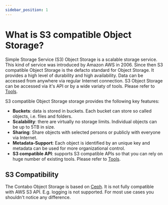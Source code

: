 ```yaml
---
sidebar_position: 1
---
```


# What is S3 compatible Object Storage?

Simple Storage Service (S3) Object Storage is a scalable storage service. This kind of service was introduced by Amazon AWS in 2006. Since then S3 compatible Object Storage is the defacto standard for Object Storage. It provides a high level of durability and high availability. Data can be accessed from anywhere via regular Internet connection. S3 Object Storage can be accessed via it's API or by a wide variaty of tools. Please refer to [Tools](/docs/products/Object-Storage/Tools/compatibility).

S3 compatible Object Storage storage provides the following key features:

* **Buckets**: data is stored in buckets. Each bucket can store so called objects, i.e. files and folders.
* **Scalability**: there are virtually no storage limits. Individual objects can be up to 5TB in size.
* **Sharing**: Share objects with selected persons or publicly with everyone via Internet.
* **Metadata-Support**: Each object is identified by an unique key and metadata can be used for more organizational control.
* **S3 compatible API**: supports S3 compatible APIs so that you can rely on huge number of existing tools. Please refer to [Tools](/docs/products/Object-Storage/Tools/compatibility).

## S3 Compatibility

The Contabo Object Storage is based on [Ceph](https://ceph.com/). It is not fully compatible with AWS S3 API. E.g. logging is not supported. For most use cases you shouldn't notice any difference.
